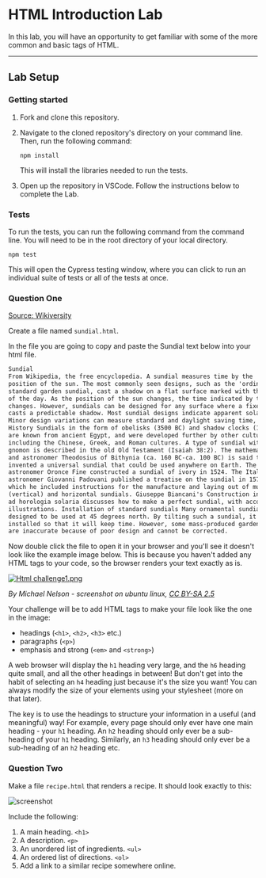 # HTML Introduction Lab

In this lab, you will have an opportunity to get familiar with some of the more common and basic tags of HTML.

---

## Lab Setup

### Getting started

1. Fork and clone this repository.

1. Navigate to the cloned repository's directory on your command line. Then, run the following command:

   ```
   npm install
   ```

   This will install the libraries needed to run the tests.

1. Open up the repository in VSCode. Follow the instructions below to complete the Lab.

### Tests

To run the tests, you can run the following command from the command line. You will need to be in the root directory of your local directory.

```
npm test
```

This will open the Cypress testing window, where you can click to run an individual suite of tests or all of the tests at once.

### Question One

[Source: Wikiversity](https://en.wikiversity.org/wiki/Web_Design/HTML_Challenges)

Create a file named `sundial.html`.

In the file you are going to copy and paste the Sundial text below into your html file.

```html
Sundial 
From Wikipedia, the free encyclopedia. A sundial measures time by the
position of the sun. The most commonly seen designs, such as the 'ordinary' or
standard garden sundial, cast a shadow on a flat surface marked with the hours
of the day. As the position of the sun changes, the time indicated by the shadow
changes. However, sundials can be designed for any surface where a fixed object
casts a predictable shadow. Most sundial designs indicate apparent solar time.
Minor design variations can measure standard and daylight saving time, as well.
History Sundials in the form of obelisks (3500 BC) and shadow clocks (1500 BC)
are known from ancient Egypt, and were developed further by other cultures,
including the Chinese, Greek, and Roman cultures. A type of sundial without
gnomon is described in the old Old Testament (Isaiah 38:2). The mathematician
and astronomer Theodosius of Bithynia (ca. 160 BC-ca. 100 BC) is said to have
invented a universal sundial that could be used anywhere on Earth. The French
astronomer Oronce Fine constructed a sundial of ivory in 1524. The Italian
astronomer Giovanni Padovani published a treatise on the sundial in 1570, in
which he included instructions for the manufacture and laying out of mural
(vertical) and horizontal sundials. Giuseppe Biancani's Construction instrumenti
ad horologia solaria discusses how to make a perfect sundial, with accompanying
illustrations. Installation of standard sundials Many ornamental sundials are
designed to be used at 45 degrees north. By tilting such a sundial, it may be
installed so that it will keep time. However, some mass-produced garden sundials
are inaccurate because of poor design and cannot be corrected.
```

Now double click the file to open it in your browser and you'll see it doesn't look like the example image below. This is because you haven't added any HTML tags to your code, so the browser renders your text exactly as is.

[![Html challenge1.png](https://upload.wikimedia.org/wikiversity/en/3/3d/Html_challenge1.png)](https://en.wikiversity.org/wiki/File:Html_challenge1.png#/media/File:Html_challenge1.png)

_By Michael Nelson - screenshot on ubuntu linux, [CC BY-SA 2.5](http://creativecommons.org/licenses/by-sa/2.5 "Creative Commons Attribution 2.5")_

Your challenge will be to add HTML tags to make your file look like the one in the image:

- headings (`<h1>`, `<h2>`, `<h3>` etc.)
- paragraphs (`<p>`)
- emphasis and strong (`<em>` and `<strong>`)

A web browser will display the `h1` heading very large, and the `h6` heading quite small, and all the other headings in between! But don't get into the habit of selecting an `h4` heading just because it's the size you want! You can always modify the size of your elements using your stylesheet (more on that later).

The key is to use the headings to structure your information in a useful (and meaningful) way! For example, every page should only ever have one main heading - your `h1` heading. An `h2` heading should only ever be a sub-heading of your `h1` heading. Similarly, an `h3` heading should only ever be a sub-heading of an `h2` heading etc.

### Question Two

Make a file `recipe.html` that renders a recipe. It should look exactly to this:

![screenshot](./images/pbjImage.png)

Include the following:

1. A main heading. `<h1>`
2. A description. `<p>`
3. An unordered list of ingredients. `<ul>`
4. An ordered list of directions. `<ol>`
5. Add a link to a similar recipe somewhere online.
